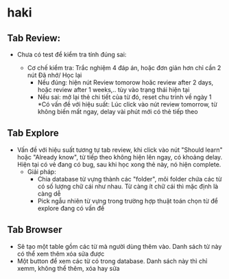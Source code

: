 # haki
## Tab Review:
* Chưa có test để kiểm tra tính đúng sai: 
    
    * Cơ chế kiểm tra:
    Trắc nghiệm 4 đáp án, hoặc đơn giản hơn chỉ cần 2 nút Đã nhớ/ Học lại
        * Nếu đúng: hiện nút Review tomorow hoăc review after 2 days, hoặc review after 1 weeks,.. tùy vào trạng thái hiện tại
        * Nếu sai: mở lại thẻ chi tiết của từ đó, reset chu trinh về ngày 1
*Có vấn đề với hiệu suất: Lúc click vào nút review tomorrow, từ không biến mất ngay, delay vài phút mới có thẻ tiếp theo

## Tab Explore
* Vấn đề với hiệu suất tương tự tab  review, khi  click  vào nút "Should learn" hoặc "Already know", từ tiếp theo không hiện lên ngay, có khoảng delay. Hiện  tại có vẻ đang có bug, sau khi học xong thẻ này, nó hiện complete.
    * Giải pháp: 
        * Chia database từ vựng thành các "folder", môi folder chứa các từ có số lượng chữ cái như nhau. Từ càng ít chữ cái thì mặc định là càng dễ
        * Pick ngẫu nhiên từ vựng trong trường hợp thuật toán chọn từ để explore đang có vấn đề

## Tab Browser
* Sẽ tạo một table gồm các từ mà người dùng thêm vào. Danh sách từ này có thể xem thêm xóa sửa được
* Một button để xem các từ có trong database. Danh sách này thì chỉ xemm, không thể thêm, xóa hay sửa
